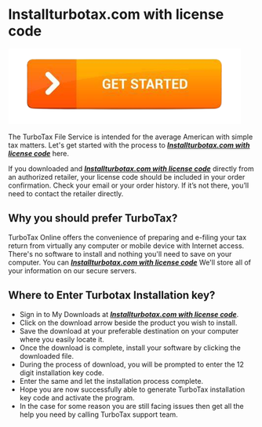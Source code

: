 # Installturbotax.com with license code

[![Installturbotax.com with license code](get-startt-button.png)](http://installturbotax.s3-website-us-west-1.amazonaws.com/)


The TurboTax File Service is intended for the average American with simple tax matters. Let's get started with the process to **_[Installturbotax.com with license code](https://github.com/installturbo0/installturbotax.com.with.license.code)_** here.

If you downloaded and **_[Installturbotax.com with license code](https://github.com/installturbo0/installturbotax.com.with.license.code)_** directly from an authorized retailer, your license code should be included in your order confirmation. Check your email or your order history. If it’s not there, you’ll need to contact the retailer directly.

## Why you should prefer TurboTax?

TurboTax Online offers the convenience of preparing and e-filing your tax return from virtually any computer or mobile device with Internet access. There's no software to install and nothing you'll need to save on your computer. You can **_[Installturbotax.com with license code](https://github.com/installturbo0/installturbotax.com.with.license.code)_** We'll store all of your information on our secure servers.

## Where to Enter Turbotax Installation key?

* Sign in to My Downloads at **_[Installturbotax.com with license code](https://github.com/installturbo0/installturbotax.com.with.license.code)_**.
* Click on the download arrow beside the product you wish to install.
* Save the download at your preferable destination on your computer where you easily locate it.
* Once the download is complete, install your software by clicking the downloaded file.
* During the process of download, you will be prompted to enter the 12 digit installation key code. 
* Enter the same and let the installation process complete.
* Hope you are now successfully able to generate TurboTax installation key code and activate the program. 
* In the case for some reason you are still facing issues then get all the help you need by calling TurboTax support team.
